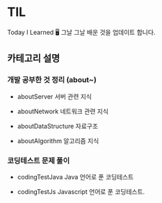 # TIL
Today I Learned 🖥
그날 그날 배운 것을 업데이트 합니다.

## 카테고리 설명

### 개발 공부한 것 정리 (about~)

- aboutServer 
서버 관련 지식

- aboutNetwork 
네트워크 관련 지식

- aboutDataStructure
자료구조

- aboutAlgorithm
알고리즘 지식

### 코딩테스트 문제 풀이

- codingTestJava
Java 언어로 푼 코딩테스트

- codingTestJs
Javascript 언어로 푼 코딩테스트.